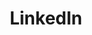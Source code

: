 ---
title: "LinkedIn"
icon: "fa fa-linkedin"
url: "https://www.linkedin.com/groups/886687/"
order: 7
---
